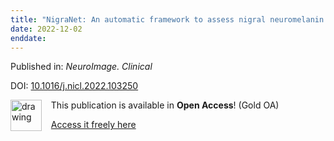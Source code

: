 ```yaml
---
title: "NigraNet: An automatic framework to assess nigral neuromelanin content in early Parkinson's disease using convolutional neural network."
date: 2022-12-02
enddate:
---
```


Published in: *NeuroImage. Clinical*

DOI: [10.1016/j.nicl.2022.103250](https://doi.org/10.1016/j.nicl.2022.103250)

<img src="https://upload.wikimedia.org/wikipedia/commons/thumb/7/77/Open_Access_logo_PLoS_transparent.svg/800px-Open_Access_logo_PLoS_transparent.svg.png" alt="drawing" width="50" align="left"/> &nbsp;&nbsp;&nbsp;This publication is available in **Open Access**! (Gold OA)

&nbsp;&nbsp;&nbsp;<a href="https://doi.org/10.1016/j.nicl.2022.103250">Access it freely here</a>

